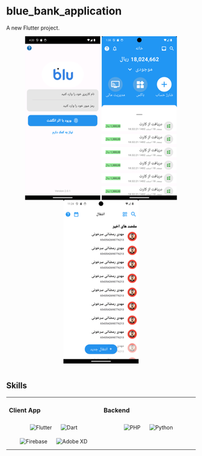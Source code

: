 # blue_bank_application

A new Flutter project.


<div align="center">
<img src="https://raw.githubusercontent.com/mahdiramazani/blue-bank-application/main/assets/images/readme.png" align="center" width="200" />

<img src="https://raw.githubusercontent.com/mahdiramazani/blue-bank-application/main/assets/images/readme2.png" align="center" height="" width="200" />

<img src="https://raw.githubusercontent.com/mahdiramazani/blue-bank-application/main/assets/images/readme3.png" align="center" width="200" />

</div> 



  
<br/>  

## Skills


<table><tr><td valign="top" width="33%">



### Client App  
<div align="center">  
<img style="margin: 10px" src="https://profilinator.rishav.dev/skills-assets/flutterio-icon.svg" alt="Flutter" height="50" />  
<img style="margin: 10px" src="https://profilinator.rishav.dev/skills-assets/dartlang-icon.svg" alt="Dart" height="50" />  
<img style="margin: 10px" src="https://profilinator.rishav.dev/skills-assets/firebase.png" alt="Firebase" height="50" />  
<img style="margin: 10px" src="https://profilinator.rishav.dev/skills-assets/adobexd.png" alt="Adobe XD" height="50" />  
</div>

</td><td valign="top" width="33%">



### Backend  
<div align="center">  
<img style="margin: 10px" src="https://profilinator.rishav.dev/skills-assets/php-original.svg" alt="PHP" height="50" />  
<img style="margin: 10px" src="https://profilinator.rishav.dev/skills-assets/python-original.svg" alt="Python" height="50" />  
</div>
 </table>  

<br/>  
